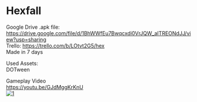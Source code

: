 # Hexfall
Google Drive .apk file: https://drive.google.com/file/d/1BhWWfEu7Bwqcxdi0VrJQW_aITREONdJJ/view?usp=sharing </br>
Trello: https://trello.com/b/LOtvt2G5/hex </br>
Made in 7 days </br>

Used Assets: </br>
DOTween </br>

Gameplay Video </br>
https://youtu.be/GJdMggKrKnU <br />
[![1](http://img.youtube.com/vi/GJdMggKrKnU/0.jpg)](https://youtu.be/GJdMggKrKnU "1")
